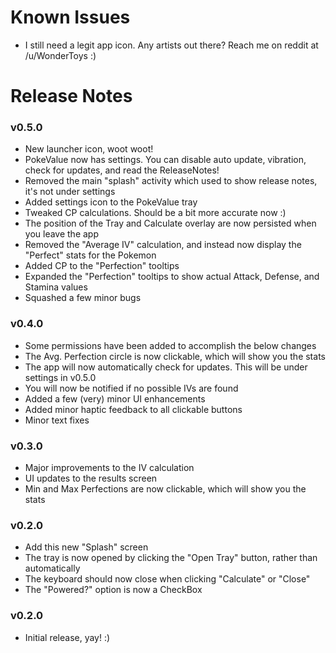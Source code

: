 # Known Issues

- I still need a legit app icon. Any artists out there? Reach me on reddit at /u/WonderToys :)  

# Release Notes

### v0.5.0
- New launcher icon, woot woot!
- PokeValue now has settings. You can disable auto update, vibration, check for updates, and read the ReleaseNotes!
- Removed the main "splash" activity which used to show release notes, it's not under settings
- Added settings icon to the PokeValue tray
- Tweaked CP calculations. Should be a bit more accurate now :)
- The position of the Tray and Calculate overlay are now persisted when you leave the app
- Removed the "Average IV" calculation, and instead now display the "Perfect" stats for the Pokemon
- Added CP to the "Perfection" tooltips
- Expanded the "Perfection" tooltips to show actual Attack, Defense, and Stamina values
- Squashed a few minor bugs

### v0.4.0
- Some permissions have been added to accomplish the below changes
- The Avg. Perfection circle is now clickable, which will show you the stats
- The app will now automatically check for updates. This will be under settings in v0.5.0
- You will now be notified if no possible IVs are found
- Added a few (very) minor UI enhancements
- Added minor haptic feedback to all clickable buttons
- Minor text fixes

### v0.3.0
- Major improvements to the IV calculation
- UI updates to the results screen
- Min and Max Perfections are now clickable, which will show you the stats

### v0.2.0
- Add this new "Splash" screen
- The tray is now opened by clicking the "Open Tray" button, rather than automatically
- The keyboard should now close when clicking "Calculate" or "Close"
- The "Powered?" option is now a CheckBox

### v0.2.0
- Initial release, yay! :)